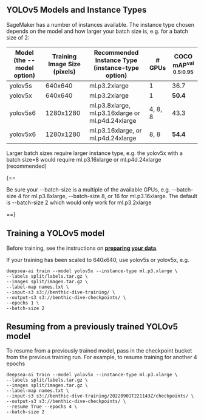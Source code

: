 ## YOLOv5 Models and Instance Types

SageMaker has a number of instances available. The instance type chosen depends on the model and how larger your batch size is, e.g.
for a batch size of 2:

| Model (the --model option)  | Training Image Size (pixels) | Recommended Instance Type (instance-type option) | # GPUs   | COCO mAP<sup>val<br>0.5:0.95 |
|---|------------------------------|-----------------------------------------------------|-----------------------|--------------------|
|yolov5s| 640x640                  | ml.p3.2xlarge                                    | 1  | 36.7                         |
|yolov5x| 640x640                  | ml.p3.2xlarge                                      | 1 | **50.4**                     |
|yolov5s6| 1280x1280               | ml.p3.8xlarge, ml.p3.16xlarge or ml.p4d.24xlarge   | 4, 8, 8 | 43.3                         |
|yolov5x6| 1280x1280               | ml.p3.16xlarge,  or ml.p4d.24xlarge | 8, 8 | **54.4**                     |

Larger batch sizes require larger instance type, e.g. the yolov5x with a batch size=8 would require ml.p3.16xlarge or ml.p4d.24xlarge (recommended)

{==

Be sure your --batch-size is a multiple of the available GPUs, e.g. --batch-size 4 for ml.p3.8xlarge,
--batch-size 8, or 16 for  ml.p3.16xlarge. The default is --batch-size 2 which would only work for  ml.p3.2xlarge 

==}
 
## Training a YOLOv5 model

Before training, see the instructions on **[preparing your data](data)**.

If your training has been scaled to 640x640, use yolov5s or yolov5x, e.g.

```
deepsea-ai train --model yolov5x --instance-type ml.p3.xlarge \
--labels split/labels.tar.gz \
--images split/images.tar.gz \
--label-map names.txt \
--input-s3 s3://benthic-dive-training/ \
--output-s3 s3://benthic-dive-checkpoints/ \
--epochs 1 \
--batch-size 2
```

## Resuming from a previously trained YOLOv5 model

To resume from a previously trained model, pass in the checkpoint bucket from the previous training run. For example,
to resume training for another 4 epochs

```
deepsea-ai train --model yolov5x --instance-type ml.p3.xlarge \
--labels split/labels.tar.gz \
--images split/images.tar.gz \
--label-map names.txt \
--input-s3 s3://benthic-dive-training/20220901T221143Z/checkpoints/ \
--output-s3 s3://benthic-dive-checkpoints/ \
--resume True --epochs 4 \
--batch-size 2
```